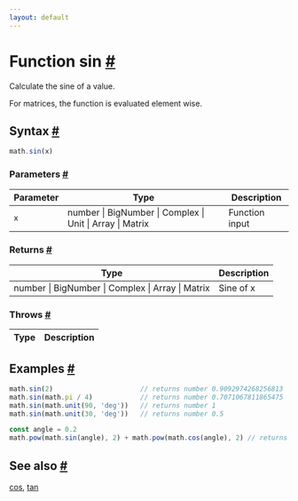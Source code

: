 ```yaml
---
layout: default
---
```


<!-- Note: This file is automatically generated from source code comments. Changes made in this file will be overridden. -->

<h1 id="function-sin">Function sin <a href="#function-sin" title="Permalink">#</a></h1>

Calculate the sine of a value.

For matrices, the function is evaluated element wise.


<h2 id="syntax">Syntax <a href="#syntax" title="Permalink">#</a></h2>

```js
math.sin(x)
```

<h3 id="parameters">Parameters <a href="#parameters" title="Permalink">#</a></h3>

Parameter | Type | Description
--------- | ---- | -----------
`x` | number &#124; BigNumber &#124; Complex &#124; Unit &#124; Array &#124; Matrix | Function input

<h3 id="returns">Returns <a href="#returns" title="Permalink">#</a></h3>

Type | Description
---- | -----------
number &#124; BigNumber &#124; Complex &#124; Array &#124; Matrix | Sine of x


<h3 id="throws">Throws <a href="#throws" title="Permalink">#</a></h3>

Type | Description
---- | -----------


<h2 id="examples">Examples <a href="#examples" title="Permalink">#</a></h2>

```js
math.sin(2)                      // returns number 0.9092974268256813
math.sin(math.pi / 4)            // returns number 0.7071067811865475
math.sin(math.unit(90, 'deg'))   // returns number 1
math.sin(math.unit(30, 'deg'))   // returns number 0.5

const angle = 0.2
math.pow(math.sin(angle), 2) + math.pow(math.cos(angle), 2) // returns number ~1
```


<h2 id="see-also">See also <a href="#see-also" title="Permalink">#</a></h2>

[cos](cos.html),
[tan](tan.html)
